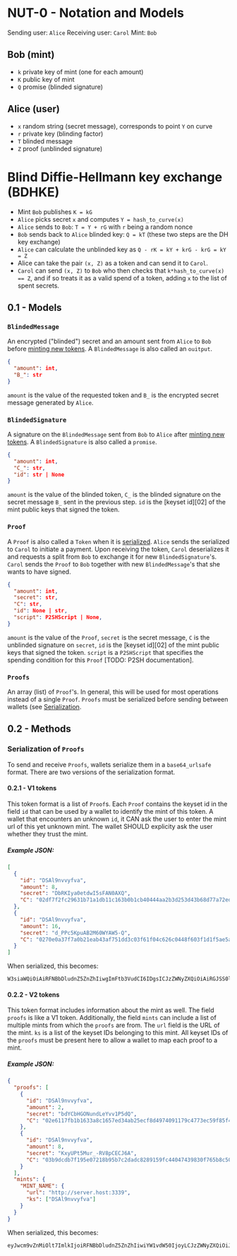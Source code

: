 # NUT-0 - Notation and Models

Sending user: `Alice`
Receiving user: `Carol`
Mint: `Bob`

## Bob (mint)

- `k` private key of mint (one for each amount)
- `K` public key of mint
- `Q` promise (blinded signature)

## Alice (user)

- `x` random string (secret message), corresponds to point `Y` on curve
- `r` private key (blinding factor)
- `T` blinded message
- `Z` proof (unblinded signature)

# Blind Diffie-Hellmann key exchange (BDHKE)

- Mint `Bob` publishes `K = kG` 
- `Alice` picks secret `x` and computes `Y = hash_to_curve(x)` 
- `Alice` sends to `Bob`: `T = Y + rG` with `r` being a random nonce
- `Bob` sends back to `Alice` blinded key: `Q = kT` (these two steps are the DH key exchange)
- `Alice` can calculate the unblinded key as `Q - rK = kY + krG - krG = kY = Z`
- Alice can take the pair `(x, Z)` as a token and can send it to `Carol`.
- `Carol` can send `(x, Z)` to `Bob` who then checks that `k*hash_to_curve(x) == Z`, and if so treats it as a valid spend of a token, adding `x`  to the list of spent secrets.

## 0.1 - Models

### `BlindedMessage`

An encrypted ("blinded") secret and an amount sent from `Alice` to `Bob` before [minting new tokens][04]. A `BlindedMessage` is also called an `ouitput`.

```json
{
  "amount": int,
  "B_": str
}
```

 `amount` is the value of the requested token and `B_` is the encrypted secret message generated by `Alice`.

### `BlindedSignature`

A signature on the `BlindedMessage` sent from `Bob` to `Alice` after [minting new tokens][04]. A `BlindedSignature` is also called a `promise`.

```json
{
  "amount": int,
  "C_": str,
  "id": str | None
}
```

`amount` is the value of the blinded token, `C_` is the blinded signature on the secret message `B_` sent in the previous step. `id` is the [keyset id][02] of the mint public keys that signed the token.

### `Proof`

A `Proof` is also called a `Token` when it is [serialized](#serialization-of-proofs). `Alice` sends the serialized to `Carol` to initiate a payment. Upon receiving the token, `Carol` deserializes it and requests a split from `Bob` to exchange it for new `BlindedSignature`'s. `Carol` sends the `Proof` to `Bob` together with new `BlindedMessage`'s that she wants to have signed. 

```json
{
  "amount": int, 
  "secret": str,
  "C": str,
  "id": None | str,
  "script": P2SHScript | None,
}
```

`amount` is the value of the `Proof`, `secret` is the secret message, `C` is the unblinded signature on `secret`, `id` is the [keyset id][02] of the mint public keys that signed the token. `script` is a `P2SHScript` that specifies the spending condition for this `Proof` [TODO: P2SH documentation].

### `Proofs`

An array (list) of `Proof`'s. In general, this will be used for most operations instead of a single `Proof`. `Proofs` must be serialized before sending between wallets (see [Serialization](#serialization-of-proofs).

## 0.2 - Methods

### Serialization of `Proofs`

To send and receive `Proofs`, wallets serialize them in a `base64_urlsafe` format. There are two versions of the serialization format. 

#### 0.2.1 - V1 tokens

This token format is a list of `Proof`s. Each `Proof` contains the keyset id in the field `id` that can be used by a wallet to identify the mint of this token. A wallet that encounters an unknown `id`, it CAN ask the user to enter the mint url of this yet unknown mint. The wallet SHOULD explicity ask the user whether they trust the mint.

##### Example JSON:

```json
[
  {
    "id": "DSAl9nvvyfva",
    "amount": 8,
    "secret": "DbRKIya0etdwI5sFAN0AXQ",
    "C": "02df7f2fc29631b71a1db11c163b0b1cb40444aa2b3d253d43b68d77a72ed2d625"
  },
  {
    "id": "DSAl9nvvyfva",
    "amount": 16,
    "secret": "d_PPc5KpuAB2M60WYAW5-Q",
    "C": "0270e0a37f7a0b21eab43af751dd3c03f61f04c626c0448f603f1d1f5ae5a7d7e6"
  }
]
```

When serialized, this becomes:

```
W3siaWQiOiAiRFNBbDludnZ5ZnZhIiwgImFtb3VudCI6IDgsICJzZWNyZXQiOiAiRGJSS0l5YTBldGR3STVzRkFOMEFYUSIsICJDIjogIjAyZGY3ZjJmYzI5NjMxYjcxYTFkYjExYzE2M2IwYjFjYjQwNDQ0YWEyYjNkMjUzZDQzYjY4ZDc3YTcyZWQyZDYyNSJ9LCB7ImlkIjogIkRTQWw5bnZ2eWZ2YSIsICJhbW91bnQiOiAxNiwgInNlY3JldCI6ICJkX1BQYzVLcHVBQjJNNjBXWUFXNS1RIiwgIkMiOiAiMDI3MGUwYTM3ZjdhMGIyMWVhYjQzYWY3NTFkZDNjMDNmNjFmMDRjNjI2YzA0NDhmNjAzZjFkMWY1YWU1YTdkN2U2In1d
```

#### 0.2.2 - V2 tokens

This token format includes information about the mint as well. The field `proofs` is like a V1 token. Additionally, the field `mints` can include a list of multiple mints from which the `proofs` are from. The `url` field is the URL of the mint. `ks` is a list of the keyset IDs belonging to this mint. All keyset IDs of the `proofs` must be present here to allow a wallet to map each proof to a mint.

##### Example JSON:

```json
{
  "proofs": [
    {
      "id": "DSAl9nvvyfva",
      "amount": 2,
      "secret": "bdYCbHGONundLeYvv1P5dQ",
      "C": "02e6117fb1b1633a8c1657ed34ab25ecf8d4974091179c4773ec59f85f4e3991cf"
    },
    {
      "id": "DSAl9nvvyfva",
      "amount": 8,
      "secret": "KxyUPt5Mur_-RV8pCECJ6A",
      "C": "03b9dcdb7f195e07218b95b7c2dadc8289159fc44047439830f765b8c50bfb6bda"
    }
  ],
  "mints": {
    "MINT_NAME": {
      "url": "http://server.host:3339",
      "ks": ["DSAl9nvvyfva"]
    }
  }
}
```

When serialized, this becomes:

```
eyJwcm9vZnMiOlt7ImlkIjoiRFNBbDludnZ5ZnZhIiwiYW1vdW50IjoyLCJzZWNyZXQiOiJiZFlDYkhHT051bmRMZVl2djFQNWRRIiwiQyI6IjAyZTYxMTdmYjFiMTYzM2E4YzE2NTdlZDM0YWIyNWVjZjhkNDk3NDA5MTE3OWM0NzczZWM1OWY4NWY0ZTM5OTFjZiJ9LHsiaWQiOiJEU0FsOW52dnlmdmEiLCJhbW91bnQiOjgsInNlY3JldCI6Ikt4eVVQdDVNdXJfLVJWOHBDRUNKNkEiLCJDIjoiMDNiOWRjZGI3ZjE5NWUwNzIxOGI5NWI3YzJkYWRjODI4OTE1OWZjNDQwNDc0Mzk4MzBmNzY1YjhjNTBiZmI2YmRhIn1dLCJtaW50cyI6eyJNSU5UX05BTUUiOnsidXJsIjoiaHR0cDovL3NlcnZlci5ob3N0OjMzMzkiLCJrcyI6WyJEU0FsOW52dnlmdmEiXX19fQ==
```

[00]: 00.md
[01]: 02.md
[03]: 03.md
[04]: 04.md
[05]: 05.md
[06]: 06.md
[07]: 07.md
[08]: 08.md
[09]: 09.md
[10]: 10.md
[11]: 11.md
[12]: 12.md
[13]: 13.md
[14]: 14.md
[15]: 15.md
[16]: 16.md
[17]: 17.md
[18]: 18.md
[19]: 19.md
[20]: 20.md